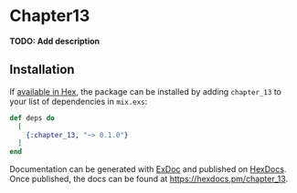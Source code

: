 # Chapter13

**TODO: Add description**

## Installation

If [available in Hex](https://hex.pm/docs/publish), the package can be installed
by adding `chapter_13` to your list of dependencies in `mix.exs`:

```elixir
def deps do
  [
    {:chapter_13, "~> 0.1.0"}
  ]
end
```

Documentation can be generated with [ExDoc](https://github.com/elixir-lang/ex_doc)
and published on [HexDocs](https://hexdocs.pm). Once published, the docs can
be found at <https://hexdocs.pm/chapter_13>.

